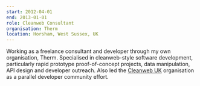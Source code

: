 ```yaml
---
start: 2012-04-01
end: 2013-01-01
role: Cleanweb Consultant
organisation: Therm
location: Horsham, West Sussex, UK
---
```

Working as a freelance consultant and developer through my own organisation, Therm. Specialised in cleanweb-style software development, particularly rapid prototype proof-of-concept projects, data manipulation, API design and developer outreach. Also led the [Cleanweb UK](http://cleanweb.org.uk) organisation as a parallel developer community effort.
